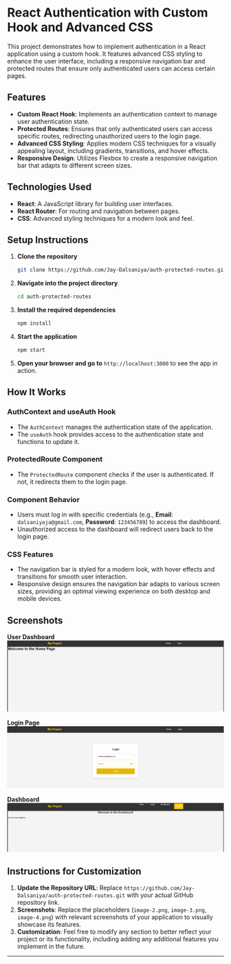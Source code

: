 # React Authentication with Custom Hook and Advanced CSS

This project demonstrates how to implement authentication in a React application using a custom hook. It features advanced CSS styling to enhance the user interface, including a responsive navigation bar and protected routes that ensure only authenticated users can access certain pages.

## Features

- **Custom React Hook**: Implements an authentication context to manage user authentication state.
- **Protected Routes**: Ensures that only authenticated users can access specific routes, redirecting unauthorized users to the login page.
- **Advanced CSS Styling**: Applies modern CSS techniques for a visually appealing layout, including gradients, transitions, and hover effects.
- **Responsive Design**: Utilizes Flexbox to create a responsive navigation bar that adapts to different screen sizes.

## Technologies Used

- **React**: A JavaScript library for building user interfaces.
- **React Router**: For routing and navigation between pages.
- **CSS**: Advanced styling techniques for a modern look and feel.

## Setup Instructions

1. **Clone the repository**

   ```bash
   git clone https://github.com/Jay-Dalsaniya/auth-protected-routes.git
   ```

2. **Navigate into the project directory**

   ```bash
   cd auth-protected-routes
   ```

3. **Install the required dependencies**

   ```bash
   npm install
   ```

4. **Start the application**

   ```bash
   npm start
   ```

5. **Open your browser and go to** `http://localhost:3000` to see the app in action.

## How It Works

### AuthContext and useAuth Hook

- The `AuthContext` manages the authentication state of the application.
- The `useAuth` hook provides access to the authentication state and functions to update it.

### ProtectedRoute Component

- The `ProtectedRoute` component checks if the user is authenticated. If not, it redirects them to the login page.

### Component Behavior

- Users must log in with specific credentials (e.g., **Email**: `dalsaniyaja@gmail.com`, **Password**: `123456789`) to access the dashboard.
- Unauthorized access to the dashboard will redirect users back to the login page.

### CSS Features

- The navigation bar is styled for a modern look, with hover effects and transitions for smooth user interaction.
- Responsive design ensures the navigation bar adapts to various screen sizes, providing an optimal viewing experience on both desktop and mobile devices.

## Screenshots

**User Dashboard**  
![User Dashboard](image-2.png)

**Login Page**  
![Login Page](image-3.png)

**Dashboard**  
![Dashboard](image-4.png)

## Instructions for Customization

1. **Update the Repository URL**: Replace `https://github.com/Jay-Dalsaniya/auth-protected-routes.git` with your actual GitHub repository link.
2. **Screenshots**: Replace the placeholders (`image-2.png`, `image-3.png`, `image-4.png`) with relevant screenshots of your application to visually showcase its features.
3. **Customization**: Feel free to modify any section to better reflect your project or its functionality, including adding any additional features you implement in the future.

---

